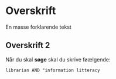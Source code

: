 # Overskrift

En masse forklarende tekst

## Overskrift 2

Når du skal **søge** skal du skrive føælgende: 

`librarian AND "information litteracy`
